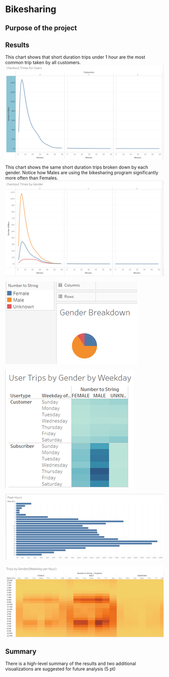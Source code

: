 # Bikesharing

## Purpose of the project

## Results
This chart shows that short duration trips under 1 hour are the most common trip taken by all customers.
![Checkout Times for Users](/images/Checkout_Times_for_Users.PNG)

This chart shows the same short duration trips broken down by each gender.  Notice how Males are using the bikesharing program significantly more often than Females.
![Checkout Times by Gender](/images/Checkout_Times_by_Gender.PNG)

![Gender Breakdown](/images/Module_Gender.PNG)


![User Trips by Gender by Weekday](/images/User_Trips_by_Gender_by_Weekday.PNG)


![Peak Hours](/images/Module_Peak_Hours.PNG)


![Trips by Gender Weekday per Hour](/images/Trips_by_Gender_Weekday_per_Hour.PNG)


## Summary

There is a high-level summary of the results and two additional visualizations are suggested for future analysis (5 pt)
